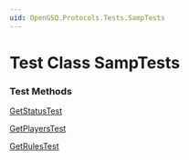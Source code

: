 ```yaml
---
uid: OpenGSQ.Protocols.Tests.SampTests
---
```


# Test Class SampTests

### Test Methods

<a href="/tests/OpenGSQ.Protocols.Tests/SampTests/GetStatusTest.html">GetStatusTest</a>

<a href="/tests/OpenGSQ.Protocols.Tests/SampTests/GetPlayersTest.html">GetPlayersTest</a>

<a href="/tests/OpenGSQ.Protocols.Tests/SampTests/GetRulesTest.html">GetRulesTest</a>

